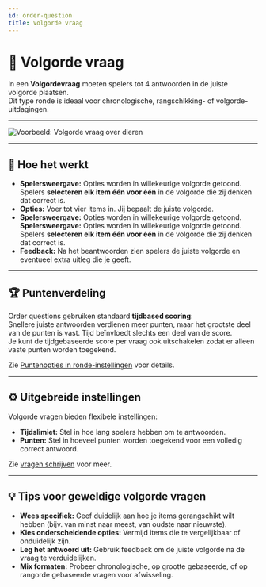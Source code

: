 ```yaml
---
id: order-question
title: Volgorde vraag
---
```


# 🔀 Volgorde vraag

In een **Volgordevraag** moeten spelers tot 4 antwoorden in de juiste volgorde plaatsen.\
Dit type ronde is ideaal voor chronologische, rangschikking- of volgorde-uitdagingen.

---

![Voorbeeld: Volgorde vraag over dieren](/images/question-modes/order-question/order-question-example.png)

---

## 📝 Hoe het werkt

- **Spelersweergave:** Opties worden in willekeurige volgorde getoond.\
  Spelers **selecteren elk item één voor één** in de volgorde die zij denken dat correct is.
- **Opties:** Voer tot vier items in. Jij bepaalt de juiste volgorde.
- **Spelersweergave:** Opties worden in willekeurige volgorde getoond. **Spelersweergave:** Opties worden in willekeurige volgorde getoond.\
  Spelers **selecteren elk item één voor één** in de volgorde die zij denken dat correct is.
- **Feedback:** Na het beantwoorden zien spelers de juiste volgorde en eventueel extra uitleg die je geeft.

---

## 🏆 Puntenverdeling

Order questions gebruiken standaard **tijdbased scoring**:\
Snellere juiste antwoorden verdienen meer punten, maar het grootste deel van de punten is vast. Tijd beïnvloedt slechts een deel van de score.\
Je kunt de tijdgebaseerde score per vraag ook uitschakelen zodat er alleen vaste punten worden toegekend.

Zie [Puntenopties in ronde-instellingen](../editor/008-round-options.md#-scoring-options) voor details.

---

## ⚙️ Uitgebreide instellingen

Volgorde vragen bieden flexibele instellingen:

- **Tijdslimiet:** Stel in hoe lang spelers hebben om te antwoorden.
- **Punten:** Stel in hoeveel punten worden toegekend voor een volledig correct antwoord.

Zie [vragen schrijven](../editor/005-writing-questions.md) voor meer.

---

## 💡 Tips voor geweldige volgorde vragen

- **Wees specifiek:** Geef duidelijk aan hoe je items gerangschikt wilt hebben (bijv. van minst naar meest, van oudste naar nieuwste).
- **Kies onderscheidende opties:** Vermijd items die te vergelijkbaar of onduidelijk zijn.
- **Leg het antwoord uit:** Gebruik feedback om de juiste volgorde na de vraag te verduidelijken.
- **Mix formaten:** Probeer chronologische, op grootte gebaseerde, of op rangorde gebaseerde vragen voor afwisseling.

